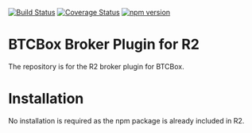 [![Build Status](https://travis-ci.org/bitrinjani/btcbox.svg?branch=master)](https://travis-ci.org/bitrinjani/btcbox) [![Coverage Status](https://coveralls.io/repos/github/bitrinjani/btcbox/badge.svg?branch=master)](https://coveralls.io/github/bitrinjani/btcbox?branch=master) [![npm version](https://badge.fury.io/js/%40bitr%2Fbtcbox.svg)](https://badge.fury.io/js/%40bitr%2Fbtcbox)
# BTCBox Broker Plugin for R2
The repository is for the R2 broker plugin for BTCBox. 

# Installation
No installation is required as the npm package is already included in R2.
